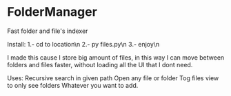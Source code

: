 # FolderManager
Fast folder and file's indexer

Install:
1.- cd to location\n
2.- py files.py\n
3.- enjoy\n

I made this cause I store big amount of files, in this way I can move between folders and files faster, without loading all the UI that I dont need.

Uses:
Recursive search in given path
Open any file or folder
Tog files view to only see folders
Whatever you want to add.
